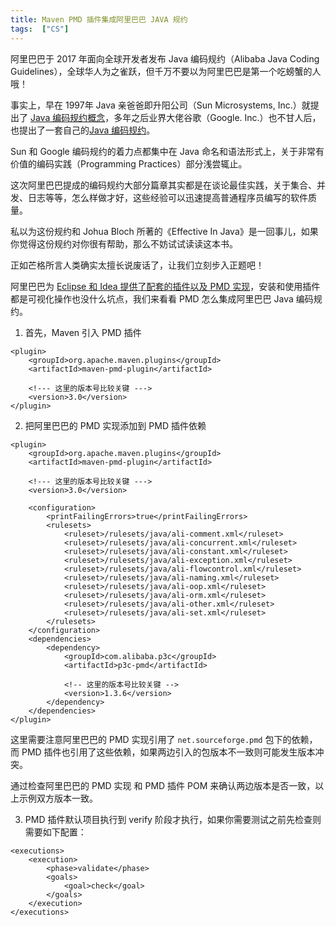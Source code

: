 ```yaml
---
title: Maven PMD 插件集成阿里巴巴 JAVA 规约
tags:  ["CS"]
---
```


阿里巴巴于 2017 年面向全球开发者发布 Java 编码规约（Alibaba Java Coding Guidelines），全球华人为之雀跃，但千万不要以为阿里巴巴是第一个吃螃蟹的人哦！

事实上，早在 1997年 Java 亲爸爸即升阳公司（Sun Microsystems, Inc.）就提出了 [Java 编码规约概念](https://www.oracle.com/technetwork/java/codeconventions-150003.pdf)，多年之后业界大佬谷歌（Google. Inc.）也不甘人后，也提出了一套自己的[Java 编码规约](https://google.github.io/styleguide/javaguide.html)。

Sun 和 Google 编码规约的着力点都集中在 Java 命名和语法形式上，关于非常有价值的编码实践（Programming Practices）部分浅尝辄止。

这次阿里巴巴提成的编码规约大部分篇章其实都是在谈论最佳实践，关于集合、并发、日志等等，怎么样做才好，这些经验可以迅速提高普通程序员编写的软件质量。

私以为这份规约和 Johua Bloch 所著的《Effective In Java》是一回事儿，如果你觉得这份规约对你很有帮助，那么不妨试试读读这本书。


正如芒格所言人类确实太擅长说废话了，让我们立刻步入正题吧！

阿里巴巴为 [Eclipse 和 Idea 提供了配套的插件以及 PMD 实现](https://github.com/alibaba/p3c)，安装和使用插件都是可视化操作也没什么坑点，我们来看看 PMD 怎么集成阿里巴巴 Java 编码规约。



1. 首先，Maven 引入 PMD 插件


```
<plugin>
    <groupId>org.apache.maven.plugins</groupId>
    <artifactId>maven-pmd-plugin</artifactId>
    
    <!--- 这里的版本号比较关键 --->
    <version>3.0</version>
</plugin>
```

2. 把阿里巴巴的 PMD 实现添加到 PMD 插件依赖

```
<plugin>
    <groupId>org.apache.maven.plugins</groupId>
    <artifactId>maven-pmd-plugin</artifactId>
    
    <!--- 这里的版本号比较关键 --->
    <version>3.0</version>
    
    <configuration>
        <printFailingErrors>true</printFailingErrors>
        <rulesets>
            <ruleset>/rulesets/java/ali-comment.xml</ruleset>
            <ruleset>/rulesets/java/ali-concurrent.xml</ruleset>
            <ruleset>/rulesets/java/ali-constant.xml</ruleset>
            <ruleset>/rulesets/java/ali-exception.xml</ruleset>
            <ruleset>/rulesets/java/ali-flowcontrol.xml</ruleset>
            <ruleset>/rulesets/java/ali-naming.xml</ruleset>
            <ruleset>/rulesets/java/ali-oop.xml</ruleset>
            <ruleset>/rulesets/java/ali-orm.xml</ruleset>
            <ruleset>/rulesets/java/ali-other.xml</ruleset>
            <ruleset>/rulesets/java/ali-set.xml</ruleset>
        </rulesets>
    </configuration>
    <dependencies>
        <dependency>
            <groupId>com.alibaba.p3c</groupId>
            <artifactId>p3c-pmd</artifactId>
            
            <!-- 这里的版本号比较关键 -->
            <version>1.3.6</version>
        </dependency>
    </dependencies>
</plugin>
```

这里需要注意阿里巴巴的 PMD 实现引用了 `net.sourceforge.pmd` 包下的依赖，而 PMD 插件也引用了这些依赖，如果两边引入的包版本不一致则可能发生版本冲突。

通过检查阿里巴巴的 PMD 实现 和 PMD 插件 POM 来确认两边版本是否一致，以上示例双方版本一致。


3. PMD 插件默认项目执行到 verify 阶段才执行，如果你需要测试之前先检查则需要如下配置：

```
<executions>
    <execution>
        <phase>validate</phase>
        <goals>
            <goal>check</goal>
        </goals>
    </execution>
</executions>
```



